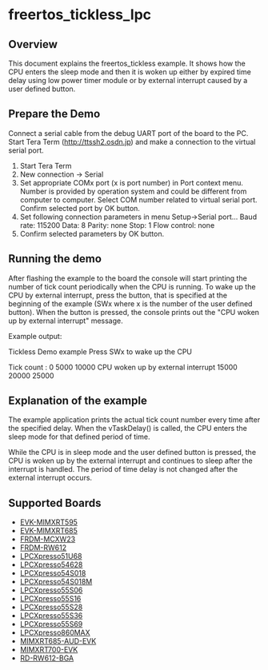 # freertos_tickless_lpc

## Overview
This document explains the freertos_tickless example. It shows how the CPU enters the sleep mode and then
it is woken up either by expired time delay using low power timer module or by external interrupt caused by a
user defined button.

## Prepare the Demo
Connect a serial cable from the debug UART port of the board to the PC. Start Tera Term
(http://ttssh2.osdn.jp) and make a connection to the virtual serial port.

1. Start Tera Term
2. New connection -> Serial
3. Set appropriate COMx port (x is port number) in Port context menu. Number is provided by operation
   system and could be different from computer to computer. Select COM number related to virtual
   serial port. Confirm selected port by OK button.
4. Set following connection parameters in menu Setup->Serial port...
        Baud rate:    115200
        Data:         8
        Parity:       none
        Stop:         1
        Flow control: none
5.  Confirm selected parameters by OK button.

## Running the demo
After flashing the example to the board the console will start printing the number of tick count periodically
when the CPU is running.
To wake up the CPU by external interrupt, press the button, that is specified at the beginning of the
example (SWx where x is the number of the user defined button). When the button is pressed, the console prints
out the "CPU woken up by external interrupt" message.

Example output:

Tickless Demo example
Press SWx to wake up the CPU

Tick count :
0
5000
10000
CPU woken up by external interrupt
15000
20000
25000

## Explanation of the example
The example application prints the actual tick count number every time after the specified
delay. When the vTaskDelay() is called, the CPU enters the sleep mode for that defined period
of time.

While the CPU is in sleep mode and the user defined button is pressed, the CPU is woken up
by the external interrupt and continues to sleep after the interrupt is handled.
The period of time delay is not changed after the external interrupt occurs.

## Supported Boards
- [EVK-MIMXRT595](../../_boards/evkmimxrt595/freertos_examples/freertos_tickless_lpc/example_board_readme.md)
- [EVK-MIMXRT685](../../_boards/evkmimxrt685/freertos_examples/freertos_tickless_lpc/example_board_readme.md)
- [FRDM-MCXW23](../../_boards/frdmmcxw23/freertos_examples/freertos_tickless_lpc/example_board_readme.md)
- [FRDM-RW612](../../_boards/frdmrw612/freertos_examples/freertos_tickless_lpc/example_board_readme.md)
- [LPCXpresso51U68](../../_boards/lpcxpresso51u68/freertos_examples/freertos_tickless_lpc/example_board_readme.md)
- [LPCXpresso54628](../../_boards/lpcxpresso54628/freertos_examples/freertos_tickless_lpc/example_board_readme.md)
- [LPCXpresso54S018](../../_boards/lpcxpresso54s018/freertos_examples/freertos_tickless_lpc/example_board_readme.md)
- [LPCXpresso54S018M](../../_boards/lpcxpresso54s018m/freertos_examples/freertos_tickless_lpc/example_board_readme.md)
- [LPCXpresso55S06](../../_boards/lpcxpresso55s06/freertos_examples/freertos_tickless_lpc/example_board_readme.md)
- [LPCXpresso55S16](../../_boards/lpcxpresso55s16/freertos_examples/freertos_tickless_lpc/example_board_readme.md)
- [LPCXpresso55S28](../../_boards/lpcxpresso55s28/freertos_examples/freertos_tickless_lpc/example_board_readme.md)
- [LPCXpresso55S36](../../_boards/lpcxpresso55s36/freertos_examples/freertos_tickless_lpc/example_board_readme.md)
- [LPCXpresso55S69](../../_boards/lpcxpresso55s69/freertos_examples/freertos_tickless_lpc/example_board_readme.md)
- [LPCXpresso860MAX](../../_boards/lpcxpresso860max/freertos_examples/freertos_tickless_lpc/example_board_readme.md)
- [MIMXRT685-AUD-EVK](../../_boards/mimxrt685audevk/freertos_examples/freertos_tickless_lpc/example_board_readme.md)
- [MIMXRT700-EVK](../../_boards/mimxrt700evk/freertos_examples/freertos_tickless_lpc/example_board_readme.md)
- [RD-RW612-BGA](../../_boards/rdrw612bga/freertos_examples/freertos_tickless_lpc/example_board_readme.md)
